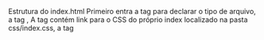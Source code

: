 Estrutura do index.html
Primeiro entra a tag <doctype html> para declarar o tipo de arquivo, a tag <html>, A tag <head> contém link para o CSS do próprio index localizado na pasta css/index.css, a tag <title> para definir o nome da página, contem a tag <meta> do charset para defini-lo como UTF-8, possibilitando o uso de caracteres especiais, contem também as <meta> tags de author e viewport, usadas respectivamente para definir o autor da página e para deixar a página responsiva. 
O <body> contém primeiramente o <header>, que contém a <nav>, que por sua vez contém os links de navegação do site e a logo da empresa juntamente do <h1> de título.
Após o <header> vem o <main>, que conta com 2 <articles>, Um com uma vitrine de produtos e outro com finalidade informativa contendo uma <section> para video, e outra <section> contando um resumo da história do vinho.
O <article> para a vitrine de produtos contém uma <div> para a manipulação do <h2> de título do vídeo e uma <div> para manipular os <section> usados para cada produto individual, com seu link <a> e sua <img>.
O <article> de video contem um <h2> como título, um <p> como descrição e uma <div> concatenando o <iframe>, para manipular a posição do vídeo.
O <footer> contém apenas o <article> que contém a logo da Vinheria Agnello e um <P> contendo o copyright do site.